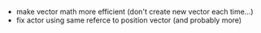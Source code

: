 - make vector math more efficient (don't create new vector each time...)
- fix actor using same referce to position vector (and probably more)